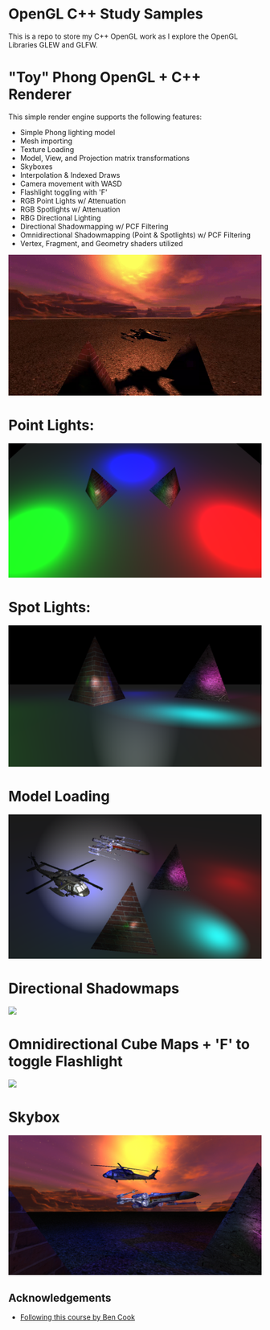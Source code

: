 
# OpenGL C++ Study Samples

This is a repo to store my C++ OpenGL work as I explore the OpenGL Libraries GLEW and GLFW.

# "Toy" Phong OpenGL + C++ Renderer

This simple render engine supports the following features:

* Simple Phong lighting model
* Mesh importing
* Texture Loading
* Model, View, and Projection matrix transformations
* Skyboxes
* Interpolation & Indexed Draws
* Camera movement with WASD
* Flashlight toggling with 'F'
* RGB Point Lights w/ Attenuation
* RGB Spotlights w/ Attenuation
* RBG Directional Lighting
* Directional Shadowmapping w/ PCF Filtering
* Omnidirectional Shadowmapping (Point & Spotlights) w/ PCF Filtering
* Vertex, Fragment, and Geometry shaders utilized

<img src="Images\Final.gif">

# Point Lights:
<img src="Images\PointLights.png">

# Spot Lights:
<img src="Images\SpotLights.png">

# Model Loading
<img src="Images\Models.png">

# Directional Shadowmaps
<img src="Images\DirectionalShadowmaps.gif">

# Omnidirectional Cube Maps + 'F' to toggle Flashlight 
<img src="Images\OmniShadowmaps.gif">

# Skybox
<img src="Images\Skybox.png">


## Acknowledgements

 - [Following this course by Ben Cook](https://www.udemy.com/course/graphics-with-modern-opengl/learn/lecture/10031170#overview)
